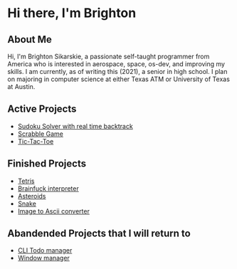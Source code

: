 <h1>Hi there, I'm Brighton</h1>

<h2>About Me</h2>
Hi, I'm Brighton Sikarskie, a passionate self-taught programmer from America who is interested in aerospace, space, os-dev, and improving my skills.
I am currently, as of writing this (2021), a senior in high school. I plan on majoring in computer science at either Texas ATM or University of Texas at Austin.

<h2>Active Projects</h2>
 
- [Sudoku Solver with real time backtrack](https://github.com/bsikar/sudoku)
- [Scrabble Game](https://github.com/bsikar/scrabble)
- [Tic-Tac-Toe](https://github.com/bsikar/tic-tac-toe)

<h2>Finished Projects</h2>

- [Tetris](https://github.com/bsikar/tetris)
- [Brainfuck interpreter](https://github.com/bsikar/brainfuck)
- [Asteroids](https://github.com/bsikar/asteroids)
- [Snake](https://github.com/bsikar/snake)
- [Image to Ascii converter](https://github.com/bsikar/image_to_ascii)

<h2>Abandended Projects that I will return to</h2>

- [CLI Todo manager](https://github.com/bsikar/voodo)
- [Window manager](https://github.com/bsikar/windex)
